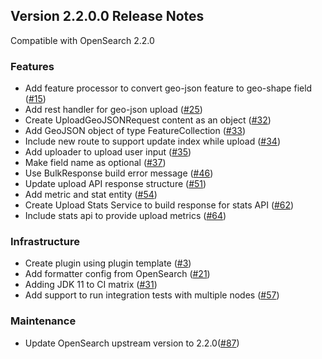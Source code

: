 ## Version 2.2.0.0 Release Notes

Compatible with OpenSearch 2.2.0

### Features

* Add feature processor to convert geo-json feature to geo-shape field ([#15](https://github.com/opensearch-project/geospatial/pull/15))
* Add rest handler for geo-json upload ([#25](https://github.com/opensearch-project/geospatial/pull/25))
* Create UploadGeoJSONRequest content as an object ([#32](https://github.com/opensearch-project/geospatial/pull/32))
* Add GeoJSON object of type FeatureCollection ([#33](https://github.com/opensearch-project/geospatial/pull/33))
* Include new route to support update index while upload ([#34](https://github.com/opensearch-project/geospatial/pull/34))
* Add uploader to upload user input ([#35](https://github.com/opensearch-project/geospatial/pull/35))
* Make field name as optional ([#37](https://github.com/opensearch-project/geospatial/pull/37))
* Use BulkResponse build error message ([#46](https://github.com/opensearch-project/geospatial/pull/46))
* Update upload API response structure ([#51](https://github.com/opensearch-project/geospatial/pull/51))
* Add metric and stat entity ([#54](https://github.com/opensearch-project/geospatial/pull/54))
* Create Upload Stats Service to build response for stats API ([#62](https://github.com/opensearch-project/geospatial/pull/62))
* Include stats api to provide upload metrics ([#64](https://github.com/opensearch-project/geospatial/pull/64))

### Infrastructure
* Create plugin using plugin template ([#3](https://github.com/opensearch-project/geospatial/pull/3))
* Add formatter config from OpenSearch ([#21](https://github.com/opensearch-project/geospatial/pull/21))
* Adding JDK 11 to CI matrix ([#31](https://github.com/opensearch-project/geospatial/pull/31))
* Add support to run integration tests with multiple nodes ([#57](https://github.com/opensearch-project/geospatial/pull/57))

### Maintenance
* Update OpenSearch upstream version to 2.2.0([#87](https://github.com/opensearch-project/geospatial/pull/87))